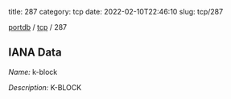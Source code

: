 title: 287
category: tcp
date: 2022-02-10T22:46:10
slug: tcp/287

[portdb](/) / [tcp](/category/tcp.html) / 287


## IANA Data

_Name:_ k-block

_Description:_ K-BLOCK

